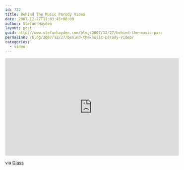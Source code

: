 ```yaml
---
id: 722
title: Behind The Music Parody Video
date: 2007-12-27T11:03:45+00:00
author: Stefan Hayden
layout: post
guid: http://www.stefanhayden.com/blog/2007/12/27/behind-the-music-parody-video/
permalink: /blog/2007/12/27/behind-the-music-parody-video/
categories:
  - video
---
```

<iframe width="560" height="315" src="https://www.youtube.com/embed/QZgSxacJBr4&rel=1" title="YouTube video player" frameborder="0" allow="accelerometer; autoplay; clipboard-write; encrypted-media; gyroscope; picture-in-picture" allowfullscreen></iframe>

via <a href="http://del.icio.us/glass">Glass</a>